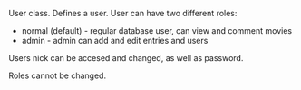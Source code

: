 User class.
Defines a user.
User can have two different roles:
- normal (default) - regular database user, can view and comment movies
- admin - admin can add and edit entries and users

Users nick can be accesed and changed, as well as password.

Roles cannot be changed.